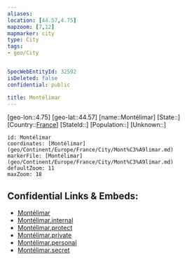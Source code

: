 ```yaml
---
aliases: 
location: [44.57,4.75]
mapzoom: [7,12] 
mapmarker: city 
type: City
tags:
- geo/City


SpocWebEntityId: 32592
isDeleted: false
confidential: public

title: Montélimar
---
```

[geo-lon::4.75]
[geo-lat::44.57]
[name::Montélimar]
[State::]
[Country::[France](geo/Continent/Europe/France.md)]
[StateId::]
[Population::]
[Unknown::]


```leaflet
id: Montélimar
coordinates: [Montélimar](geo/Continent/Europe/France/City/Mont%C3%A9limar.md)
markerFile: [Montélimar](geo/Continent/Europe/France/City/Mont%C3%A9limar.md)
defaultZoom: 11 
maxZoom: 18
```


## Confidential Links & Embeds: 
- [Montélimar](../../../../../../_public/geo/Continent/Europe/France/City/Mont%C3%A9limar.md) 
- [Montélimar.internal](../../../../../../_internal/geo/Continent/Europe/France/City/Mont%C3%A9limar.internal.md) 
- [Montélimar.protect](../../../../../../_protect/geo/Continent/Europe/France/City/Mont%C3%A9limar.protect.md) 
- [Montélimar.private](../../../../../../_private/geo/Continent/Europe/France/City/Mont%C3%A9limar.private.md) 
- [Montélimar.personal](../../../../../../_personal/geo/Continent/Europe/France/City/Mont%C3%A9limar.personal.md) 
- [Montélimar.secret](../../../../../../_secret/geo/Continent/Europe/France/City/Mont%C3%A9limar.secret.md) 
